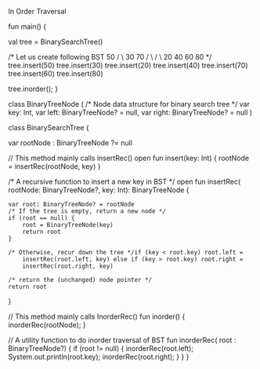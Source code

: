 In Order Traversal

fun main() {

val tree = BinarySearchTree()

/* Let us create following BST 
      50 
   /     \ 
  30      70 
 /  \    /  \ 
20 40 60 80 */ tree.insert(50) tree.insert(30) tree.insert(20) tree.insert(40) tree.insert(70) tree.insert(60) tree.insert(80)

 tree.inorder(); 
}

class BinaryTreeNode ( /* Node data structure for binary search tree */ var key: Int, var left: BinaryTreeNode? = null, var right: BinaryTreeNode? = null )

class BinarySearchTree {

var rootNode : BinaryTreeNode ?= null

// This method mainly calls insertRec()
open fun insert(key: Int) {
    rootNode = insertRec(rootNode, key)
}

/* A recursive function to insert a new key in BST */
open fun insertRec( rootNode: BinaryTreeNode?, key: Int): BinaryTreeNode {
     
    var root: BinaryTreeNode? = rootNode
    /* If the tree is empty, return a new node */
    if (root == null) {
        root = BinaryTreeNode(key)
        return root
    }

    /* Otherwise, recur down the tree */if (key < root.key) root.left =
        insertRec(root.left, key) else if (key > root.key) root.right =
        insertRec(root.right, key)

    /* return the (unchanged) node pointer */
    return root
}

// This method mainly calls InorderRec() 
fun inorder() { inorderRec(rootNode); }

// A utility function to do inorder traversal of BST fun inorderRec( root : BinaryTreeNode?) { if (root != null) { inorderRec(root.left); System.out.println(root.key); inorderRec(root.right); } } }

